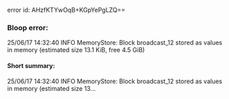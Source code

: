 error id: AHzfKTYwOqB+KGpYePgLZQ==
### Bloop error:

25/06/17 14:32:40 INFO MemoryStore: Block broadcast_12 stored as values in memory (estimated size 13.1 KiB, free 4.5 GiB)
#### Short summary: 

25/06/17 14:32:40 INFO MemoryStore: Block broadcast_12 stored as values in memory (estimated size 13...